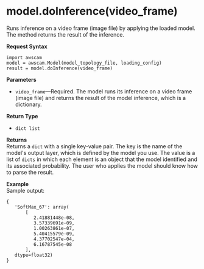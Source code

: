 # model\.doInference\(video\_frame\)<a name="deeplens-device-library-awscam-model-doinference"></a>

Runs inference on a video frame \(image file\) by applying the loaded model\. The method returns the result of the inference\.

**Request Syntax**

```
import awscam
model = awscam.Model(model_topology_file, loading_config)
result = model.doInference(video_frame)
```

**Parameters**

+ `video_frame`—Required\. The model runs its inference on a video frame \(image file\) and returns the result of the model inference, which is a dictionary\.

**Return Type**

+ `dict list`

**Returns**  
Returns a `dict` with a single key\-value pair\. The key is the name of the model's output layer, which is defined by the model you use\. The value is a list of `dicts` in which each element is an object that the model identified and its associated probability\. The user who applies the model should know how to parse the result\.

**Example**  
Sample output:  

```
{
   'SoftMax_67': array(
       [  
          2.41881448e-08, 
          3.57339691e-09, 
          1.00263861e-07, 
          5.40415579e-09, 
          4.37702547e-04, 
          6.16787545e-08
       ], 
   dtype=float32)
}
```